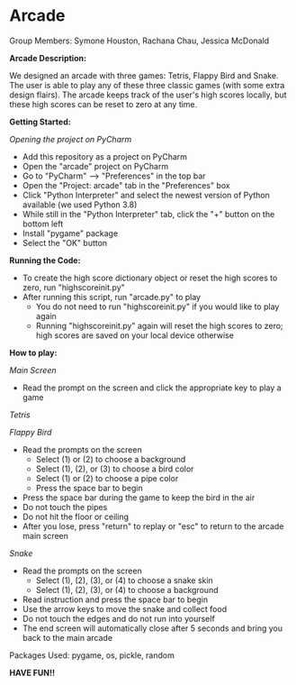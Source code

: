 # Arcade

Group Members: Symone Houston, Rachana Chau, Jessica McDonald 

**Arcade Description:** 

We designed an arcade with three games: Tetris, Flappy Bird and Snake. The user is able to play any of these three classic games (with some extra design flairs). The arcade keeps track of the user's high scores locally, but these high scores can be reset to zero at any time.


**Getting Started:** 

*Opening the project on PyCharm*

- Add this repository as a project on PyCharm
- Open the "arcade" project on PyCharm
- Go to "PyCharm" --> "Preferences" in the top bar
- Open the "Project: arcade" tab in the "Preferences" box
- Click "Python Interpreter" and select the newest version of Python available (we used Python 3.8)
- While still in the "Python Interpreter" tab, click the "+" button on the bottom left
- Install "pygame" package
- Select the "OK" button

**Running the Code:**
- To create the high score dictionary object or reset the high scores to zero, run "highscoreinit.py"
- After running this script, run "arcade.py" to play
  - You do not need to run "highscoreinit.py" if you would like to play again
  - Running "highscoreinit.py" again will reset the high scores to zero; high scores are saved on your local device otherwise


**How to play:**

*Main Screen*
- Read the prompt on the screen and click the appropriate key to play a game

*Tetris*

*Flappy Bird*

- Read the prompts on the screen
  - Select (1) or (2) to choose a background
  - Select (1), (2), or (3) to choose a bird color
  - Select (1) or (2) to choose a pipe color
  - Press the space bar to begin
- Press the space bar during the game to keep the bird in the air
- Do not touch the pipes
- Do not hit the floor or ceiling
- After you lose, press "return" to replay or "esc" to return to the arcade main screen

*Snake*

- Read the prompts on the screen
  - Select (1), (2), (3), or (4) to choose a snake skin
  - Select (1), (2), (3), or (4) to choose a background
- Read instruction and press the space bar to begin
- Use the arrow keys to move the snake and collect food
- Do not touch the edges and do not run into yourself
- The end screen will automatically close after 5 seconds and bring you back to the main arcade


Packages Used: pygame, os, pickle, random


**HAVE FUN!!**
